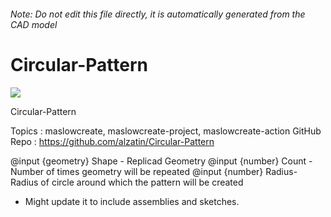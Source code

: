 ###### Note: Do not edit this file directly, it is automatically generated from the CAD model

# Circular-Pattern

![](/project.svg)

Circular-Pattern

Topics : maslowcreate, maslowcreate-project, maslowcreate-action
GitHub Repo : https://github.com/alzatin/Circular-Pattern

@input {geometry} Shape - Replicad Geometry
@input {number} Count - Number of times geometry will be repeated
@input {number} Radius- Radius of circle around which the pattern will be created

 - Might update it to include assemblies and sketches.




